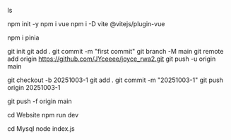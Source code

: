 <!--vite congi-->
ls
<!--initialise & add dependencies-->
npm init -y
npm i vue
npm i -D vite @vitejs/plugin-vue

<!--install pinia-->
npm i pinia

<!--push to github-->
git init
git add .
git commit -m "first commit"
git branch -M main
git remote add origin https://github.com/JYceeee/joyce_rwa2.git
git push -u origin main

<!--新建并切换到新分支、保存修改、提交、推送到 GitHub-->
git checkout -b 20251003-1
git add .
git commit -m "20251003-1"
git push origin 20251003-1


git push -f origin main

cd Website
npm run dev

cd Mysql
node index.js